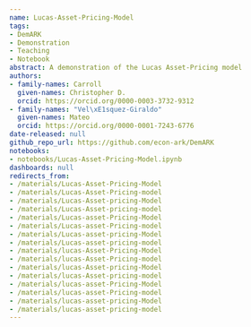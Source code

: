 ```yaml
---
name: Lucas-Asset-Pricing-Model
tags:
- DemARK
- Demonstration
- Teaching
- Notebook
abstract: A demonstration of the Lucas Asset-Pricing model
authors:
- family-names: Carroll
  given-names: Christopher D.
  orcid: https://orcid.org/0000-0003-3732-9312
- family-names: "Vel\xE1squez-Giraldo"
  given-names: Mateo
  orcid: https://orcid.org/0000-0001-7243-6776
date-released: null
github_repo_url: https://github.com/econ-ark/DemARK
notebooks:
- notebooks/Lucas-Asset-Pricing-Model.ipynb
dashboards: null
redirects_from:
- /materials/Lucas-Asset-Pricing-Model
- /materials/Lucas-Asset-Pricing-model
- /materials/Lucas-Asset-pricing-Model
- /materials/Lucas-Asset-pricing-model
- /materials/Lucas-asset-Pricing-Model
- /materials/Lucas-asset-Pricing-model
- /materials/Lucas-asset-pricing-Model
- /materials/Lucas-asset-pricing-model
- /materials/lucas-Asset-Pricing-Model
- /materials/lucas-Asset-Pricing-model
- /materials/lucas-Asset-pricing-Model
- /materials/lucas-Asset-pricing-model
- /materials/lucas-asset-Pricing-Model
- /materials/lucas-asset-Pricing-model
- /materials/lucas-asset-pricing-Model
- /materials/lucas-asset-pricing-model
---
```

